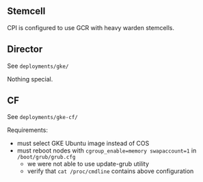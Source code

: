 ## Stemcell

CPI is configured to use GCR with heavy warden stemcells.

## Director

See `deployments/gke/`

Nothing special.

## CF

See `deployments/gke-cf/`

Requirements:

- must select GKE Ubuntu image instead of COS
- must reboot nodes with `cgroup_enable=memory swapaccount=1` in `/boot/grub/grub.cfg`
  - we were not able to use update-grub utility
  - verify that `cat /proc/cmdline` contains above configuration
